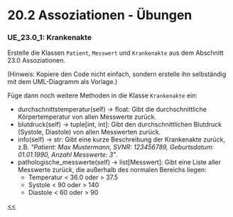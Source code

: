 # 20.2 Assoziationen - Übungen

### UE_23.0_1: Krankenakte

Erstelle die Klassen `Patient`, `Messwert` und `Krankenakte`
aus dem Abschnitt 23.0 Assoziationen.

(Hinweis: Kopiere den Code nicht einfach, 
sondern erstelle ihn selbständig mit dem UML-Diagramm als Vorlage.)

Füge dann noch weitere Methoden in die Klasse `Krankenakte` ein:

- durchschnittstemperatur(self) -> float:
  Gibt die durchschnittliche Körpertemperatur von allen Messwerte zurück.
- blutdruck(self) -> tuple[int, int]:
  Gibt den durchschnittlichen Blutdruck (Systole, Diastole) von allen Messwerten zurück.
- info(self) -> str:
  Gibt eine kurze Beschreibung der Krankenakte zurück, z.B.
  *"Patient: Max Mustermann, SVNR: 123456789, Geburtsdatum: 01.01.1990,
  Anzahl Messwerte: 3"*.
- pathologische_messwerte(self) -> list[Messwert]:
  Gibt eine Liste aller Messwerte zurück, 
  die außerhalb des normalen Bereichs liegen:
  - Temperatur < 36.0 oder > 37.5
  - Systole < 90 oder > 140
  - Diastole < 60 oder > 90



[<<](../skriptum/23.0_Assoziationen.md)


